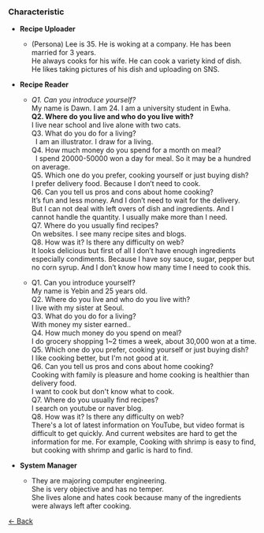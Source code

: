### Characteristic

- **Recipe Uploader**
  - (Persona) Lee is 35. He is woking at a company. He has been married for 3 years. <br>
    He always cooks for his wife. He can cook a variety kind of dish. <br>
    He likes taking pictures of his dish and uploading on SNS. <br>

- **Recipe Reader**
  - _Q1. Can you introduce yourself?_ <br>
    My name is Dawn. I am 24. I am a university student in Ewha. <br>
    **Q2. Where do you live and who do you live with?** <br>
    I live near school and live alone with two cats. <br>
    Q3. What do you do for a living? <br>
    &nbsp; I am an illustrator. I draw for a living. <br> 
    Q4. How much money do you spend for a month on meal? <br>
    &nbsp; I spend 20000-50000 won a day for meal. So it may be a hundred on average. <br>
    Q5. Which one do you prefer, cooking yourself or just buying dish? <br>
    I prefer delivery food. Because I don’t need to cook. <br>
    Q6. Can you tell us pros and cons about home cooking? <br>
    It’s fun and less money. And I don’t need to wait for the delivery. <br>
    But I can not deal with left overs of dish and ingredients. And I cannot handle the quantity. I usually make more than I need. <br>
    Q7. Where do you usually find recipes? <br>
    On websites. I see many recipe sites and blogs. <br>
    Q8. How was it? Is there any difficulty on web? <br>
    It looks delicious but first of all I don’t have enough ingredients especially condiments. Because I have soy sauce, sugar, pepper but no corn syrup. And I don’t know how many time I need to cook this. <br>
    
  - Q1. Can you introduce yourself? <br>
    My name is Yebin and 25 years old. <br>
    Q2. Where do you live and who do you live with? <br>
    I live with my sister at Seoul. <br>
    Q3. What do you do for a living? <br>
    With money my sister earned.. <br>
    Q4. How much money do you spend on meal? <br>
    I do grocery shopping 1~2 times a week, about 30,000 won at a time. <br>
    Q5. Which one do you prefer, cooking yourself or just buying dish? <br>
    I like cooking better, but I'm not good at it. <br>
    Q6. Can you tell us pros and cons about home cooking? <br>
    Cooking with family is pleasure and home cooking is healthier than delivery food. <br>
    I want to cook but don't know what to cook. <br>
    Q7. Where do you usually find recipes? <br>
    I search on youtube or naver blog. <br>
    Q8. How was it? Is there any difficulty on web? <br>
    There's a lot of latest information on YouTube, but video format is difficult to get quickly. And current websites are hard to get the information for me. For example, Cooking with shrimp is easy to find, but cooking with shrimp and garlic is hard to find. <br>

- **System Manager**
  - They are majoring computer engineering. <br>
    She is very objective and has no temper. <br>
    She lives alone and hates cook because many of the ingredients were always left after cooking.<br>

[← Back](./)

